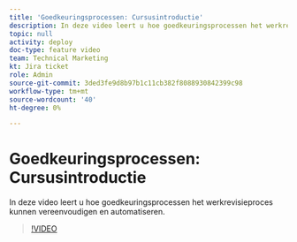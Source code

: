 ```yaml
---
title: 'Goedkeuringsprocessen: Cursusintroductie'
description: In deze video leert u hoe goedkeuringsprocessen het werkrevisieproces kunnen vereenvoudigen en automatiseren.
topic: null
activity: deploy
doc-type: feature video
team: Technical Marketing
kt: Jira ticket
role: Admin
source-git-commit: 3ded3fe9d8b97b1c11cb382f8088930842399c98
workflow-type: tm+mt
source-wordcount: '40'
ht-degree: 0%

---
```


# Goedkeuringsprocessen: Cursusintroductie

In deze video leert u hoe goedkeuringsprocessen het werkrevisieproces kunnen vereenvoudigen en automatiseren.

>[!VIDEO](https://video.tv.adobe.com/v/335224/?quality=12)
